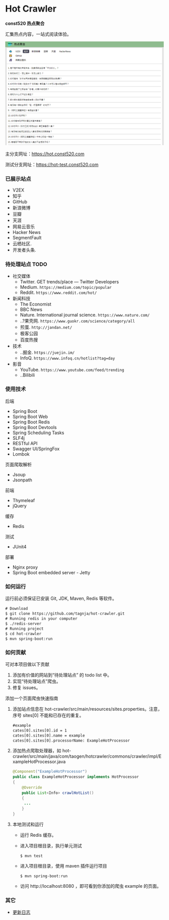 # Hot Crawler

**const520 热点聚合**

汇集热点内容，一站式阅读体验。

![网站首页图](home-page.png)

主分支网址：<https://hot.const520.com>

测试分支网址：<https://hot-test.const520.com>

### 已展示站点

- V2EX
- 知乎
- GitHub
- 新浪微博
- 豆瓣
- 天涯
- 网易云音乐
- Hacker News
- SegmentFault
- 云栖社区. 
- 开发者头条. 

### 待处理站点 TODO

- 社交媒体
  - Twitter. GET trends/place — Twitter Developers 
  - Medium. `https://medium.com/topic/popular`
  - Reddit. `https://www.reddit.com/hot/`
- 新闻科技
  - The Economist 
  - BBC News
  - Nature. International journal science. `https://www.nature.com/`
  - ..?果壳网. `https://www.guokr.com/science/category/all`
  - 煎蛋. `http://jandan.net/`
  - 极客公园
  - 百度热搜
- 技术
  - ..掘金. `https://juejin.im/`
  - InfoQ. `https://www.infoq.cn/hotlist?tag=day`
- 影音
  - YouTube. `https://www.youtube.com/feed/trending`
  - ..Bilibili

### 使用技术
后端

- Spring Boot
- Spring Boot Web
- Spring Boot Redis
- Spring Boot Devtools
- Spring Scheduling Tasks
- SLF4j
- RESTful API
- Swagger UI/SpringFox
- Lombok

页面爬取解析
- Jsoup
- Jsonpath

前端

- Thymeleaf
- jQuery

缓存
- Redis

测试
- JUnit4

部署

- Nginx proxy
- Spring Boot embedded server - Jetty

### 如何运行
运行前必须保证已安装 Git, JDK, Maven, Redis 等软件。

```shell
# Download
$ git clone https://github.com/tagnja/hot-crawler.git
# Running redis in your computer
$ ./redis-server
# Running project
$ cd hot-crawler
$ mvn spring-boot:run
```

### 如何贡献

可对本项目做以下贡献

1. 添加有价值的网站到“待处理站点” 的 todo list 中。
2. 实现“待处理站点”爬虫。
3. 修复 issues。

添加一个页面爬虫快速指南

1. 添加站点信息在 hot-crawler/src/main/resources/sites.properties。注意，序号 sites[0] 不能和已存在的重复。

   ```
   #example
   cates[0].sites[0].id = 1
   cates[0].sites[0].name = example
   cates[0].sites[0].processorName: ExampleHotProcessor
   ```
   
2. 添加热点爬取处理器，如 hot-crawler/src/main/java/com/taogen/hotcrawler/commons/crawler/impl/ExampleHotProcessor.java

   ```java
   @Component("ExampleHotProcessor")
   public class ExampleHotProcessor implements HotProcessor
   {
       @Override
       public List<Info> crawlHotList() 
       {
       	...
       }
   }
   ```

3. 本地测试和运行

   - 运行 Redis 缓存。

   - 进入项目根目录，执行单元测试

     ```
     $ mvn test
     ```

   - 进入项目根目录，使用 maven 插件运行项目

     ```
     $ mvn spring-boot:run
     ```

   - 访问 http://localhost:8080 ，即可看到你添加的爬虫 example 的页面。

### 其它

- [更新日志](update_log.md) 
